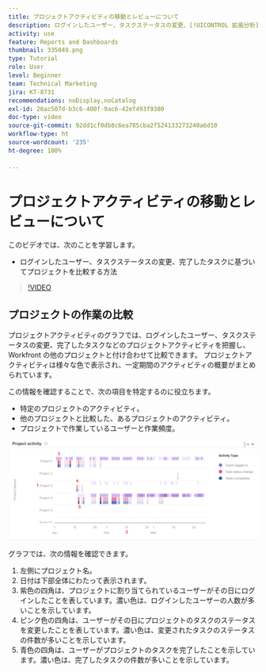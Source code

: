 ```yaml
---
title: プロジェクトアクティビティの移動とレビューについて
description: ログインしたユーザー、タスクステータスの変更、[!UICONTROL 拡張分析]で完了したタスクに基づいてプロジェクトを比較する方法について説明します。
activity: use
feature: Reports and Dashboards
thumbnail: 335049.png
type: Tutorial
role: User
level: Beginner
team: Technical Marketing
jira: KT-8731
recommendations: noDisplay,noCatalog
exl-id: 26ac507d-b3c6-400f-9ac6-42ef493f9380
doc-type: video
source-git-commit: 92dd1cf0db8c6ea785cba2f524133273240a6d10
workflow-type: ht
source-wordcount: '235'
ht-degree: 100%

---
```


# プロジェクトアクティビティの移動とレビューについて

このビデオでは、次のことを学習します。

* ログインしたユーザー、タスクステータスの変更、完了したタスクに基づいてプロジェクトを比較する方法

>[!VIDEO](https://video.tv.adobe.com/v/335049/?quality=12&learn=on)

## プロジェクトの作業の比較

プロジェクトアクティビティのグラフでは、ログインしたユーザー、タスクステータスの変更、完了したタスクなどのプロジェクトアクティビティを把握し、Workfront の他のプロジェクトと付け合わせて比較できます。 プロジェクトアクティビティは様々な色で表示され、一定期間のアクティビティの概要がまとめられています。

この情報を確認することで、次の項目を特定するのに役立ちます。

* 特定のプロジェクトのアクティビティ。
* 他のプロジェクトと比較した、あるプロジェクトのアクティビティ。
* プロジェクトで作業しているユーザーと作業頻度。

![プロジェクトアクティビティを示している画像。下の箇条書きで説明されているエリアに番号が付けられています](assets/section-2-5.png)

グラフでは、次の情報を確認できます。

1. 左側にプロジェクト名。
1. 日付は下部全体にわたって表示されます。
1. 紫色の四角は、プロジェクトに割り当てられているユーザーがその日にログインしたことを表しています。濃い色は、ログインしたユーザーの人数が多いことを示しています。
1. ピンク色の四角は、ユーザーがその日にプロジェクトのタスクのステータスを変更したことを表しています。濃い色は、変更されたタスクのステータスの件数が多いことを示しています。
1. 青色の四角は、ユーザーがプロジェクトのタスクを完了したことを示しています。濃い色は、完了したタスクの件数が多いことを示しています。
